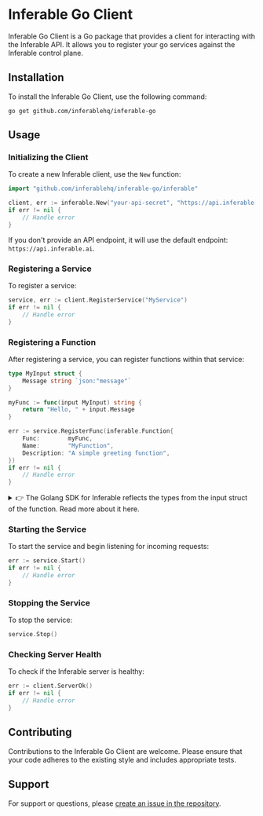 # Inferable Go Client

Inferable Go Client is a Go package that provides a client for interacting with the Inferable API. It allows you to register your go services against the Inferable control plane.

## Installation

To install the Inferable Go Client, use the following command:

```
go get github.com/inferablehq/inferable-go
```

## Usage

### Initializing the Client

To create a new Inferable client, use the `New` function:

```go
import "github.com/inferablehq/inferable-go/inferable"

client, err := inferable.New("your-api-secret", "https://api.inferable.ai")
if err != nil {
    // Handle error
}
```

If you don't provide an API endpoint, it will use the default endpoint: `https://api.inferable.ai`.

### Registering a Service

To register a service:

```go
service, err := client.RegisterService("MyService")
if err != nil {
    // Handle error
}
```

### Registering a Function

After registering a service, you can register functions within that service:

```go
type MyInput struct {
    Message string `json:"message"`
}

myFunc := func(input MyInput) string {
    return "Hello, " + input.Message
}

err := service.RegisterFunc(inferable.Function{
    Func:        myFunc,
    Name:        "MyFunction",
    Description: "A simple greeting function",
})
if err != nil {
    // Handle error
}
```

<details>

<summary>👉 The Golang SDK for Inferable reflects the types from the input struct of the function. Read more about it here.</summary>

Unlike the TypeScript schema, the Golang SDK for Inferable reflects the types from the input struct of the function. It uses the [invopop/jsonschema](https://pkg.go.dev/github.com/invopop/jsonschema) library under the hood to generate JSON schemas from Go types through reflection.

If the input struct defines jsonschema properties using struct tags, the SDK will use those in the generated schema. This allows for fine-grained control over the schema generation.

Here's an example to illustrate this:

```go
import (
    "github.com/inferablehq/inferable-go/inferable"
    "time"
)

type UserInput struct {
    ID        int       `json:"id" jsonschema:"required"`
    Name      string    `json:"name" jsonschema:"minLength=2,maxLength=50"`
    Email     string    `json:"email" jsonschema:"format=email"`
    BirthDate time.Time `json:"birth_date" jsonschema:"format=date"`
    Tags      []string  `json:"tags" jsonschema:"uniqueItems=true"`
}

func createUser(input UserInput) string {
    // Function implementation
}

service, _ := client.RegisterService("UserService")

err := service.RegisterFunc(inferable.Function{
    Func:        createUser,
    Name:        "CreateUser",
    Description: "Creates a new user",
})
if err != nil {
    // Handle error
}
```

In this example, the UserInput struct uses jsonschema tags to define additional properties for the schema:

- The id field is marked as required.
- The name field has minimum and maximum length constraints.
- The email field is specified to be in email format.
- The birth_date field is set to date format.
- The tags field is defined as an array with unique items.

When this function is registered, the Inferable Go SDK will use these jsonschema tags to generate a more detailed and constrained JSON schema for the input.

The [invopop/jsonschema library](https://pkg.go.dev/github.com/invopop/jsonschema) provides many more options for schema customization, including support for enums, pattern validation, numeric ranges, and more.

</details>

### Starting the Service

To start the service and begin listening for incoming requests:

```go
err := service.Start()
if err != nil {
    // Handle error
}
```

### Stopping the Service

To stop the service:

```go
service.Stop()
```

### Checking Server Health

To check if the Inferable server is healthy:

```go
err := client.ServerOk()
if err != nil {
    // Handle error
}
```

## Contributing

Contributions to the Inferable Go Client are welcome. Please ensure that your code adheres to the existing style and includes appropriate tests.

## Support

For support or questions, please [create an issue in the repository](https://github.com/inferablehq/inferable-go/issues).
